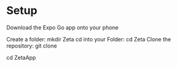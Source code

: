 # Setup
Download the Expo Go app onto your phone

Create a folder: mkdir Zeta
cd into your Folder: cd Zeta
Clone the repository: git clone

cd ZetaApp

